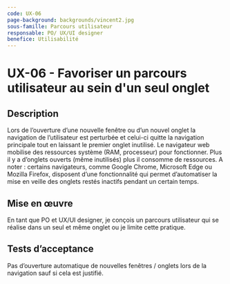 ```yaml
---
code: UX-06
page-background: backgrounds/vincent2.jpg
sous-famille: Parcours utilisateur
responsable: PO/ UX/UI designer
benefice: Utilisabilité
---
```

# UX-06 - Favoriser un parcours utilisateur au sein d'un seul onglet

## Description

Lors de l’ouverture d’une nouvelle fenêtre ou d’un nouvel onglet la navigation de l’utilisateur est perturbée et celui-ci quitte la navigation principale tout en laissant le premier onglet inutilisé.
Le navigateur web mobilise des ressources système (RAM, processeur) pour fonctionner. Plus il y a d’onglets ouverts (même inutilisés) plus il consomme de ressources.
A noter : certains navigateurs, comme Google Chrome, Microsoft Edge ou Mozilla Firefox, disposent d’une fonctionnalité qui permet d’automatiser la mise en veille des onglets restés inactifs pendant un certain temps.

## Mise en œuvre

En tant que PO et UX/UI designer, je conçois un parcours utilisateur qui se réalise dans un seul et même onglet ou je limite cette pratique.

## Tests d’acceptance

Pas d’ouverture automatique de nouvelles fenêtres / onglets lors de la navigation sauf si cela est justifié.
